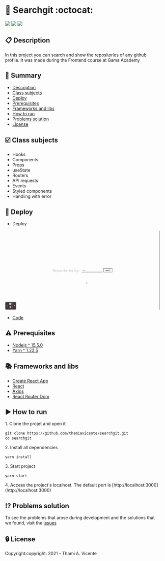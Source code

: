 
# :mag_right: Searchgit :octocat:
   
<p><img src= "https://img.shields.io/static/v1?label=Status&message=Developing&color=green&style=flat"> 
 <img src= "https://img.shields.io/static/v1?label=Language&message=JavaScript&color=yellow&style=flat&"> 
 <img src= "https://img.shields.io/static/v1?label=Framework&message=React&color=turquoise&style=flat"></p>


## :clipboard: Description
<p>In this project you can search and show the repositories of any github profile. It was made during the Frontend course at Gama Academy</p>

## :scroll: Summary
* [Description](#clipboard-description)
* [Class subjects](#ballot_box_with_check-class-subjects)
* [Deploy](#rocket-deploy)
* [Prerequisites](#warning-prerequisites)
* [Frameworks and libs](#books-frameworks-and-libs)
* [How to run](#arrow_forward-how-to-run)
* [Problems solution](#interrobang-problems-solution)
* [License](#lock-license)

## :ballot_box_with_check: Class subjects
* Hooks
* Components
* Props
* useState
* Routers
* API requests
* Events
* Styled components
* Handling with error

## :rocket: Deploy
- Deploy
<img src="https://github.com/thamiavicente/searchgit/blob/main/searchgit-deploy.gif" />

- [Code](https://github.com/thamiavicente/searchgit)

## :warning: Prerequisites
- [Nodejs ^ 15.5.0](https://nodejs.org/en/)
- [Yarn ^ 1.22.5](https://yarnpkg.com/getting-started/install)

## :books: Frameworks and libs
- [Create React App](https://github.com/facebook/create-react-app)
- [React](https://pt-br.reactjs.org/)
- [Axios](https://axios-http.com/docs/intro)
- [React Router Dom](https://reactrouter.com/web/guides/quick-start)

## :arrow_forward: How to run
<p>1. Clone the projet and open it</p>

```
git clone https://github.com/thamiavicente/searchgit.git
cd searchgit
```
<p>2. Install all dependencies </p>

```
yarn install
```
<p>3. Start project </p>

```
yarn start
```
<p>4. Access the project's localhost. The default port is [http://localhost:3000](http://localhost:3000)</p>

## :interrobang: Problems solution
To see the problems that arose during development and the solutions that we found, visit the [issues](https://github.com/thamiavicente/alurakut/issues)

## :lock: License
<p>Copyright:copyright: 2021 - Thami A. Vicente</p>
